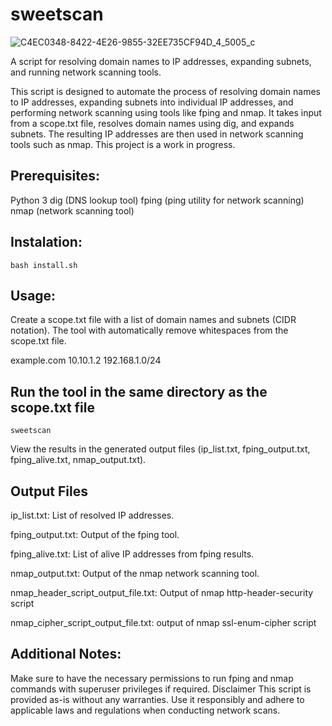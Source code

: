 # sweetscan   

![C4EC0348-8422-4E26-9855-32EE735CF94D_4_5005_c](https://github.com/U17Leetha/sweetscan/assets/80220625/c5a09406-c1c5-415d-85cf-d5b44f90825e)

                                                                                           
A script for resolving domain names to IP addresses, expanding subnets, and running network scanning tools.

This script is designed to automate the process of resolving domain names to IP addresses, expanding subnets into individual IP addresses, and performing network scanning using tools like fping and nmap. 
It takes input from a scope.txt file, resolves domain names using dig, and expands subnets. The resulting IP addresses are then used in network scanning tools such as nmap. This project is a work in progress.

## Prerequisites:

Python 3
dig (DNS lookup tool)
fping (ping utility for network scanning)
nmap (network scanning tool)

## Instalation:

    bash install.sh

## Usage:

Create a scope.txt file with a list of domain names and subnets (CIDR notation). The tool with automatically remove whitespaces from the scope.txt file.

  example.com
  10.10.1.2
  192.168.1.0/24
  
## Run the tool in the same directory as the scope.txt file

    sweetscan


View the results in the generated output files (ip_list.txt, fping_output.txt, fping_alive.txt, nmap_output.txt).

## Output Files

ip_list.txt: List of resolved IP addresses.

fping_output.txt: Output of the fping tool.

fping_alive.txt: List of alive IP addresses from fping results.

nmap_output.txt: Output of the nmap network scanning tool.

nmap_header_script_output_file.txt: Output of nmap http-header-security script 

nmap_cipher_script_output_file.txt: output of nmap ssl-enum-cipher script 


## Additional Notes:

Make sure to have the necessary permissions to run fping and nmap commands with superuser privileges if required.
Disclaimer
This script is provided as-is without any warranties. Use it responsibly and adhere to applicable laws and regulations when conducting network scans.



